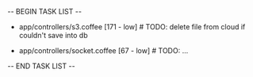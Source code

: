 -- BEGIN TASK LIST --

* app/controllers/s3.coffee
[171 - low] # TODO: delete file from cloud if couldn't save into db


* app/controllers/socket.coffee
[67 - low] # TODO: ...


-- END TASK LIST --
